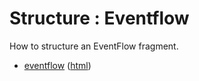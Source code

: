 # Structure : Eventflow

How to structure an EventFlow fragment.

* [eventflow](src/site/markdown/index.md) ([html](https://plord12.github.io/samples/10.4.1/structure/eventflow/))
